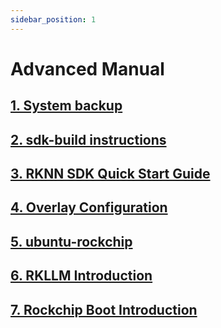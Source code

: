 ```yaml
---
sidebar_position: 1
---
```


# Advanced Manual

## [1. System backup](./advanced-manual/backup)

## [2. sdk-build instructions](./advanced-manual/sdk-build)

## [3. RKNN SDK Quick Start Guide](./advanced-manual/rknn-sdk)

## [4. Overlay Configuration](./advanced-manual/overlay)

## [5. ubuntu-rockchip](./advanced-manual/ubuntu-rockchip)

## [6. RKLLM Introduction](./advanced-manual/rknn-llm)

## [7. Rockchip Boot Introduction](./advanced-manual/rockchip-boot)